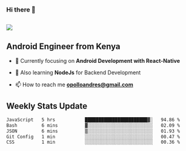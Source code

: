 ### Hi there 👋
<h2 align="left"><img src="https://readme-typing-svg.herokuapp.com?color=000000&lines=I'm+Andrew+Opollo😊;Welcome+to+my+Github😜"> </h2>

## Android Engineer from Kenya


- 🌱 Currently focusing on **Android Development with React-Native**

- 🔭 Also learning **NodeJs** for Backend Development

- 📫 How to reach me **opolloandres@gmail.com**


## Weekly Stats Update
<!--START_SECTION:waka-->

```txt
JavaScript   5 hrs           ███████████████████████▓░   94.86 %
Bash         6 mins          ▓░░░░░░░░░░░░░░░░░░░░░░░░   02.09 %
JSON         6 mins          ▒░░░░░░░░░░░░░░░░░░░░░░░░   01.93 %
Git Config   1 min           ░░░░░░░░░░░░░░░░░░░░░░░░░   00.47 %
CSS          1 min           ░░░░░░░░░░░░░░░░░░░░░░░░░   00.36 %
```

<!--END_SECTION:waka-->



